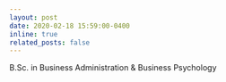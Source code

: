 ```yaml
---
layout: post
date: 2020-02-18 15:59:00-0400
inline: true
related_posts: false
---
```


B.Sc. in Business Administration & Business Psychology
